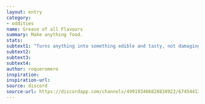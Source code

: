 ```yaml
---
layout: entry
category:
- oddities
name: Grease of all Flavours
summary: Make anything food.
stats:
subtext1: "Turns anything into something edible and tasty, not damaging its user's digestive system."
subtext2:
subtext3:
subtext4:
author: roqueromero
inspiration:
inspiration-url:
source: discord
source-url: https://discordapp.com/channels/499193406828838922/674544134798966806/715566908304523366
---
```

